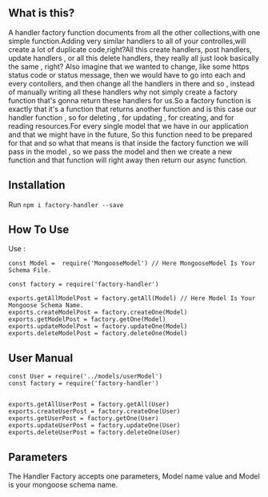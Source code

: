## What is this?
A handler factory function documents from all the other collections,with one simple function.Adding very similar handlers to all of your controlles,will create a lot of duplicate code,right?All this create handlers, post handlers, update handlers , or all this delete handlers, they really all just look basically the same , right? 
Also imagine that we wanted to change, like some https status code or status message, then we would have to go into each and every contollers, and then change all the handlers in there and so , instead of manually writing all these handlers why not simply create a factory function that's gonna return these handlers for us.So a factory function is exactly that it's a function that returns another function and is this case our handler function , so for deleting , for updating , for creating, and for reading resources.For every single model that we have in our application and that we might have in the future, So this function need to be prepared for that and so what that means is that inside the factory function we will pass in the model , so we pass the model and then we create a new function and that function will right away then return our async function.
## Installation
Run `npm i factory-handler --save`
## How To Use
Use : 
```
const Model =  require('MongooseModel') // Here MongooseModel Is Your Schema File.

const factory = require('factory-handler')

exports.getAllModelPost = factory.getAll(Model) // Here Model Is Your Mongoose Schema Name.
exports.createModelPost = factory.createOne(Model)
exports.getModelPost = factory.getOne(Model)
exports.updateModelPost = factory.updateOne(Model)
exports.deleteModelPost = factory.deleteOne(Model)
```

## User Manual 
```
const User = require('../models/userModel')
const factory = require('factory-handler')


exports.getAllUserPost = factory.getAll(User)
exports.createUserPost = factory.createOne(User)
exports.getUserPost = factory.getOne(User)
exports.updateUserPost = factory.updateOne(User)
exports.deleteUserPost = factory.deleteOne(User)

```

## Parameters
The Handler Factory accepts one parameters, Model name value and Model is your mongoose schema name.

